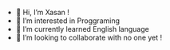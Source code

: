 - 👋 Hi, I’m Xasan !
- 👀 I’m interested in Proggraming
- 🌱 I’m currently learned English language
- 💞️ I’m looking to collaborate with no one yet !


<!---
Xasan0/Xasan0 is a ✨ special ✨ repository because its `README.md` (this file) appears on your GitHub profile.
You can click the Preview link to take a look at your changes.
--->
